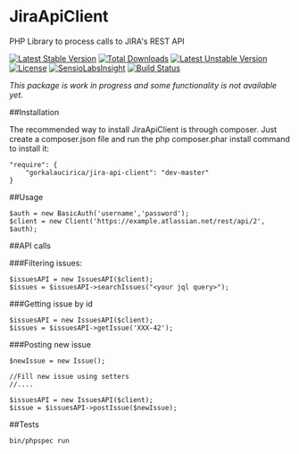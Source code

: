 JiraApiClient
=============

PHP Library to process calls to JIRA's REST API

[![Latest Stable Version](https://poser.pugx.org/gorkalaucirica/jira-api-client/v/stable.svg)](https://packagist.org/packages/gorkalaucirica/jira-api-client) [![Total Downloads](https://poser.pugx.org/gorkalaucirica/jira-api-client/downloads.svg)](https://packagist.org/packages/gorkalaucirica/jira-api-client) [![Latest Unstable Version](https://poser.pugx.org/gorkalaucirica/jira-api-client/v/unstable.svg)](https://packagist.org/packages/gorkalaucirica/jira-api-client) [![License](https://poser.pugx.org/gorkalaucirica/jira-api-client/license.svg)](https://packagist.org/packages/gorkalaucirica/jira-api-client) [![SensioLabsInsight](https://insight.sensiolabs.com/projects/06f76af2-facb-4331-be37-ed2fb2d1fd1a/mini.png)](https://insight.sensiolabs.com/projects/06f76af2-facb-4331-be37-ed2fb2d1fd1a) [![Build Status](https://travis-ci.org/gorkalaucirica/JiraApiClient.svg?branch=master)](https://travis-ci.org/gorkalaucirica/JiraApiClient)

*This package is work in progress and some functionality is not available yet.*


##Installation

The recommended way to install JiraApiClient is through composer. Just create a composer.json file and run the php composer.phar install command to install it:

    "require": {
        "gorkalaucirica/jira-api-client": "dev-master"
    }

##Usage

    $auth = new BasicAuth('username','password');
    $client = new Client('https://example.atlassian.net/rest/api/2', $auth);

##API calls

###Filtering issues:

    $issuesAPI = new IssuesAPI($client);
    $issues = $issuesAPI->searchIssues("<your jql query>");

###Getting issue by id

    $issuesAPI = new IssuesAPI($client);
    $issues = $issuesAPI->getIssue('XXX-42');

###Posting new issue

    $newIssue = new Issue();

    //Fill new issue using setters
    //....

    $issuesAPI = new IssuesAPI($client);
    $issue = $issuesAPI->postIssue($newIssue);

##Tests

    bin/phpspec run


